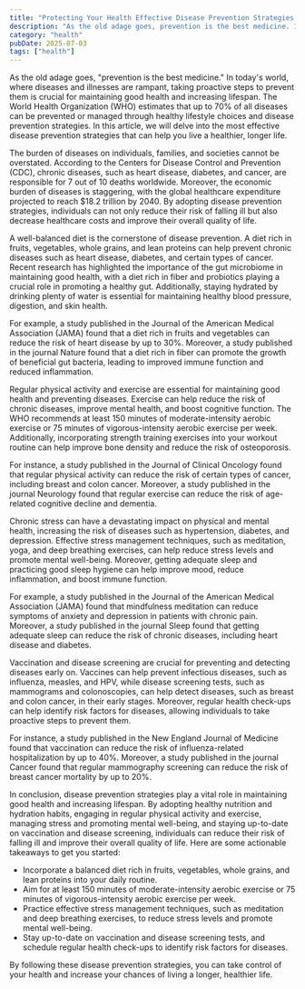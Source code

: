 ```yaml
---
title: "Protecting Your Health Effective Disease Prevention Strategies for a Longer Life"
description: "As the old adage goes, prevention is the best medicine. In todays world, where diseases and illnesses are rampant, taking proactive steps to preven..."
category: "health"
pubDate: 2025-07-03
tags: ["health"]
---
```


As the old adage goes, "prevention is the best medicine." In today's world, where diseases and illnesses are rampant, taking proactive steps to prevent them is crucial for maintaining good health and increasing lifespan. The World Health Organization (WHO) estimates that up to 70% of all diseases can be prevented or managed through healthy lifestyle choices and disease prevention strategies. In this article, we will delve into the most effective disease prevention strategies that can help you live a healthier, longer life.

The burden of diseases on individuals, families, and societies cannot be overstated. According to the Centers for Disease Control and Prevention (CDC), chronic diseases, such as heart disease, diabetes, and cancer, are responsible for 7 out of 10 deaths worldwide. Moreover, the economic burden of diseases is staggering, with the global healthcare expenditure projected to reach $18.2 trillion by 2040. By adopting disease prevention strategies, individuals can not only reduce their risk of falling ill but also decrease healthcare costs and improve their overall quality of life.

A well-balanced diet is the cornerstone of disease prevention. A diet rich in fruits, vegetables, whole grains, and lean proteins can help prevent chronic diseases such as heart disease, diabetes, and certain types of cancer. Recent research has highlighted the importance of the gut microbiome in maintaining good health, with a diet rich in fiber and probiotics playing a crucial role in promoting a healthy gut. Additionally, staying hydrated by drinking plenty of water is essential for maintaining healthy blood pressure, digestion, and skin health.

For example, a study published in the Journal of the American Medical Association (JAMA) found that a diet rich in fruits and vegetables can reduce the risk of heart disease by up to 30%. Moreover, a study published in the journal Nature found that a diet rich in fiber can promote the growth of beneficial gut bacteria, leading to improved immune function and reduced inflammation.

Regular physical activity and exercise are essential for maintaining good health and preventing diseases. Exercise can help reduce the risk of chronic diseases, improve mental health, and boost cognitive function. The WHO recommends at least 150 minutes of moderate-intensity aerobic exercise or 75 minutes of vigorous-intensity aerobic exercise per week. Additionally, incorporating strength training exercises into your workout routine can help improve bone density and reduce the risk of osteoporosis.

For instance, a study published in the Journal of Clinical Oncology found that regular physical activity can reduce the risk of certain types of cancer, including breast and colon cancer. Moreover, a study published in the journal Neurology found that regular exercise can reduce the risk of age-related cognitive decline and dementia.

Chronic stress can have a devastating impact on physical and mental health, increasing the risk of diseases such as hypertension, diabetes, and depression. Effective stress management techniques, such as meditation, yoga, and deep breathing exercises, can help reduce stress levels and promote mental well-being. Moreover, getting adequate sleep and practicing good sleep hygiene can help improve mood, reduce inflammation, and boost immune function.

For example, a study published in the Journal of the American Medical Association (JAMA) found that mindfulness meditation can reduce symptoms of anxiety and depression in patients with chronic pain. Moreover, a study published in the journal Sleep found that getting adequate sleep can reduce the risk of chronic diseases, including heart disease and diabetes.

Vaccination and disease screening are crucial for preventing and detecting diseases early on. Vaccines can help prevent infectious diseases, such as influenza, measles, and HPV, while disease screening tests, such as mammograms and colonoscopies, can help detect diseases, such as breast and colon cancer, in their early stages. Moreover, regular health check-ups can help identify risk factors for diseases, allowing individuals to take proactive steps to prevent them.

For instance, a study published in the New England Journal of Medicine found that vaccination can reduce the risk of influenza-related hospitalization by up to 40%. Moreover, a study published in the journal Cancer found that regular mammography screening can reduce the risk of breast cancer mortality by up to 20%.

In conclusion, disease prevention strategies play a vital role in maintaining good health and increasing lifespan. By adopting healthy nutrition and hydration habits, engaging in regular physical activity and exercise, managing stress and promoting mental well-being, and staying up-to-date on vaccination and disease screening, individuals can reduce their risk of falling ill and improve their overall quality of life. Here are some actionable takeaways to get you started:

* Incorporate a balanced diet rich in fruits, vegetables, whole grains, and lean proteins into your daily routine.
* Aim for at least 150 minutes of moderate-intensity aerobic exercise or 75 minutes of vigorous-intensity aerobic exercise per week.
* Practice effective stress management techniques, such as meditation and deep breathing exercises, to reduce stress levels and promote mental well-being.
* Stay up-to-date on vaccination and disease screening tests, and schedule regular health check-ups to identify risk factors for diseases.

By following these disease prevention strategies, you can take control of your health and increase your chances of living a longer, healthier life.
